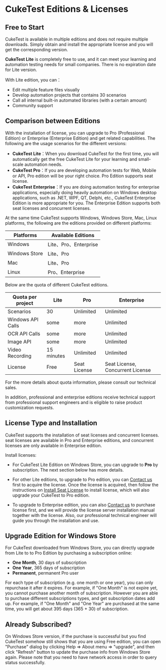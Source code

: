 # CukeTest Editions & Licenses

<a id="free"></a>
<a id="trial"></a>
## Free to Start

CukeTest is available in multiple editions and does not require multiple downloads. Simply obtain and install the appropriate license and you will get the corresponding version.

**CukeTest Lite** is completely free to use, and it can meet your learning and automation testing needs for small companies. There is no expiration date for Lite version.

With Lite edition, you can：

* Edit multiple feature files visually
* Develop automation projects that contains 30 scenarios
* Call all internal built-in automated libraries (with a certain amount)
* Community support

<a id="trial"></a>
<a id="vip"></a>
## Comparison between Editions

With the installation of license, you can upgrade to Pro (Professional Edition) or Enterprise (Enterprise Edition) and get related capabilities. The following are the usage scenarios for the different versions:

* **CukeTest Lite**：When you download CukeTest for the first time, you will automatically get the free CukeTest Lite for your learning and small-scale automation needs. 
* **CukeTest Pro**：If you are developing automation tests for Web, Mobile or API, Pro edition will be your right choice. Pro Edition supports seat license.
* **CukeTest Enterprise**：If you are doing automation testing for enterprise applications, especially doing heavily automation on Windows desktop applications, such as .NET, WPF, QT, Delphi, etc., CukeTest Enterprise Edition is more appropriate for you. The Enterprise Edition supports both seat licenses and concurrent licenses.

At the same time CukeTest supports Windows, Windows Store, Mac, Linux platforms, the following are the editions provided on different platforms:


Platforms | Available Editions
--- | ---
Windows | Lite、Pro、Enterprise
Windows Store | Lite、Pro
Mac | Lite、Pro
Linux | Pro、Enterprise

Below are the quota of different CukeTest editions.

Quota per project  | Lite | Pro | Enterprise
---|---|---|---
Scenarios | 30 | Unlimited | Unlimited
Windows API Calls  |  some | more | Unlimited
OCR API Calls | some  | more | Unlimited
Image API | some  | more | Unlimited
Video Recording | 15 minutes | Unlimited | Unlimited
License | Free | Seat License | Seat License, Concurrent License

For the more details about quota information, please consult our technical sales.

In addition, professional and enterprise editions receive technical support from professional support engineers and is eligible to raise product customization requests.

## License Type and Installation

CukeTest supports the installation of seat licenses and concurrent licenses. seat licenses are available in Pro and Enterprise editions, and concurrent licenses are only available in Enterprise edition.

Install licenses:
* For CukeTest Lite Edition on Windows Store, you can upgrade to **Pro** by subscription. The next section below has more details.

* For other Lite editions, to upgrade to Pro edition, you can [Contact us](http://www.leanpro.cn/contactus) first to acquire the license. Once the license is acquired, then follow the instructions on [Install Seat License](/misc/license_install.md) to install license, which will also upgrade your CukeTest to Pro edition.
* To upgrade to Enterprise edition, you can also [Contact us](http://www.leanpro.cn/contactus) to purchase license first, and we will provide the license server installation manual together with the license. Also, our professional technical engineer will guide you through the installation and use.


## Upgrade Edition for Windows Store

For CukeTest downloaded from Windows Store, you can directly upgrade from Lite to to Pro Edition by purchasing a subscription online:

* **One Month**, 30 days of subscription
* **One Year**, 365 days of subscription
* **Permanent**, permanent Pro user

For each type of subscription (e.g. one month or one year), you can only repurchase it after it expires. For example, if "One Month" is not expire yet, you cannot purchase another month of subscription. However you are able to purchase different subscriptions types, and get subscription dates add up. For example, if "One Month" and "One Year" are purchased at the same time, you will get about 395 days (365 + 30) of subscription.


## Already Subscribed? <a id="already_upgraded"></a>

On Windows Store version, if the purchase is successful but you find CukeTest somehow still shows that you are using Free edition, you can open "Purchase" dialog by clicking Help => About menu => "upgrade", and then click "Refresh" button to update the purchase info from Windows Store again. Please note that you need to have network access in order to query status successfully. 